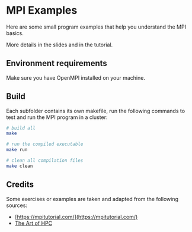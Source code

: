 # MPI Examples

Here are some small program examples that help you understand the MPI basics.

More details in the slides and in the tutorial.

## Environment requirements

Make sure you have OpenMPI installed on your machine.

## Build

Each subfolder contains its own makefile, run the following commands to test and run the MPI program in a cluster:

```bash
# build all
make

# run the compiled executable
make run

# clean all compilation files
make clean
```

## Credits

Some exercises or examples are taken and adapted from the following sources:

- [https://mpitutorial.com/](https://mpitutorial.com/)
- [The Art of HPC](https://github.com/VictorEijkhout/TheArtOfHPC_vol2_parallelprogramming)

